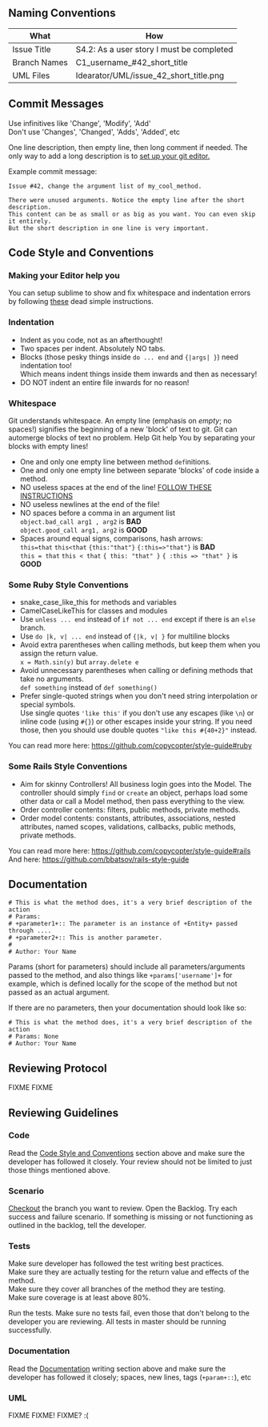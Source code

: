 ## Naming Conventions

<table>
<thead>
<tr><th>What</th><th>How</th></tr>
</thead>
<tbody>
<tr><td>Issue Title</td><td>S4.2: As a user story I must be completed</td></tr>
<tr><td>Branch Names</td><td>C1_username_#42_short_title</td>
<tr><td>UML Files</td><td>Idearator/UML/issue_42_short_title.png</td></tr>
</tbody>
</table>

## Commit Messages
Use infinitives like 'Change', 'Modify', 'Add'  
Don't use 'Changes', 'Changed', 'Adds', 'Added', etc

One line description, then empty line, then long comment if needed. The only way to add a long description is to [set up your git editor.](https://github.com/DevYah/coolsoft-13/wiki/Configuring-Your-Environment#git)

Example commit message:
```
Issue #42, change the argument list of my_cool_method.

There were unused arguments. Notice the empty line after the short description.
This content can be as small or as big as you want. You can even skip it entirely.
But the short description in one line is very important.
```
 
## Code Style and Conventions
### Making your Editor help you
You can setup sublime to show and fix whitespace and indentation errors by following [these](https://github.com/DevYah/coolsoft-13/wiki/Configuring-Your-Environment#configuring-sublime) dead simple instructions.

### Indentation
- Indent as you code, not as an afterthought!
- Two spaces per indent. Absolutely NO tabs.
- Blocks (those pesky things inside `do ... end` and `{|args| }`) need indentation too!  
    Which means indent things inside them inwards and then as necessary!
- DO NOT indent an entire file inwards for no reason!

### Whitespace
Git understands whitespace. An empty line (emphasis on *empty*; no spaces!) signifies the beginning of a new 'block' of text to git. Git can automerge blocks of text no problem. Help Git help You by separating your blocks with empty lines!

- One and only one empty line between method `def`initions.
- One and only one empty line between separate 'blocks' of code inside a method.
- NO useless spaces at the end of the line! [FOLLOW THESE INSTRUCTIONS](https://github.com/DevYah/coolsoft-13/wiki/Configuring-Your-Environment#configuring-sublime)
- NO useless newlines at the end of the file!
- NO spaces before a comma in an argument list  
    `object.bad_call arg1 , arg2` is **BAD**  
    `object.good_call arg1, arg2` is **GOOD**
- Spaces around equal signs, comparisons, hash arrows:  
    `this=that` `this<that` `{this:"that"}` `{:this=>"that"}` is **BAD**  
    `this = that` `this < that` `{ this: "that" }` `{ :this => "that" }` is **GOOD**

### Some Ruby Style Conventions
- snake_case_like_this for methods and variables
- CamelCaseLikeThis for classes and modules
- Use `unless ... end` instead of `if not ... end` except if there is an `else` branch.
- Use `do |k, v| ... end` instead of `{|k, v| }` for multiline blocks
- Avoid extra parentheses when calling methods, but keep them when you assign the return value.  
    `x = Math.sin(y)` but `array.delete e`
- Avoid unnecessary parentheses when calling or defining methods that take no arguments.  
    `def something` instead of `def something()`
- Prefer single-quoted strings when you don't need string interpolation or special symbols.  
    Use single quotes `'like this'` if you don't use any escapes (like `\n`) or inline code (using `#{}`) or other escapes inside your string. If you need those, then you should use double quotes `"like this #{40+2}"` instead.

You can read more here: https://github.com/copycopter/style-guide#ruby

### Some Rails Style Conventions
- Aim for skinny Controllers!
    All business login goes into the Model. The controller should simply `find` or `create` an object, perhaps load some other data or call a Model method, then pass everything to the view.
- Order controller contents: filters, public methods, private methods.
- Order model contents: constants, attributes, associations, nested attributes, named scopes, validations, callbacks, public methods, private methods.

You can read more here: https://github.com/copycopter/style-guide#rails   
And here: https://github.com/bbatsov/rails-style-guide

## Documentation
```
# This is what the method does, it's a very brief description of the action
# Params:
# +parameter1+:: The parameter is an instance of +Entity+ passed through ....
# +parameter2+:: This is another parameter.
#
# Author: Your Name
```
Params (short for parameters) should include all parameters/arguments passed to the method, and also things like `+params['username']+` for example, which is defined locally for the scope of the method but not passed as an actual argument.

If there are no parameters, then your documentation should look like so:
```
# This is what the method does, it's a very brief description of the action
# Params: None
# Author: Your Name
```

## Reviewing Protocol
FIXME FIXME

## Reviewing Guidelines
### Code
Read the [Code Style and Conventions](Conventions-and-Guidelines#code-style-and-conventions) section above and make sure the developer has followed it closely. Your review should not be limited to just those things mentioned above.

### Scenario
[Checkout](Git-CheatSheet#pull-other-branches) the branch you want to review. Open the Backlog. Try each success and failure scenario. If something is missing or not functioning as outlined in the backlog, tell the developer.

### Tests
Make sure developer has followed the test writing best practices.  
Make sure they are actually testing for the return value and effects of the method.  
Make sure they cover all branches of the method they are testing.  
Make sure coverage is at least above 80%.  

Run the tests. Make sure no tests fail, even those that don't belong to the developer you are reviewing. All tests in master should be running successfully.

### Documentation
Read the [Documentation](Conventions-and-Guidelines#documentation) writing section above and make sure the developer has followed it closely; spaces, new lines, tags (`+param+::`), etc

### UML
FIXME FIXME! FIXME? :(